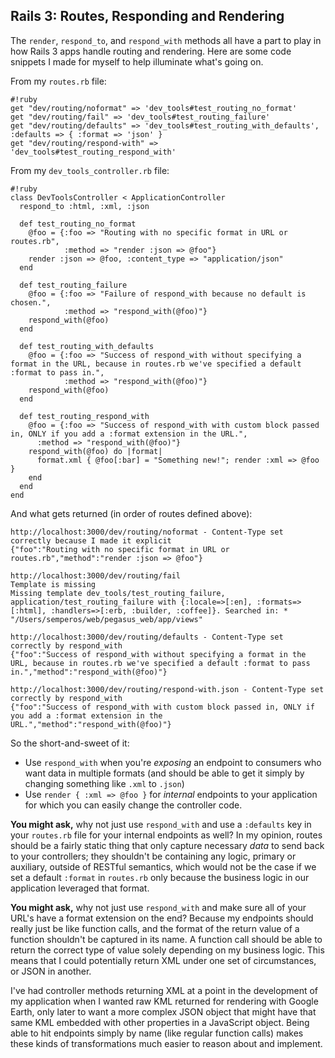 ## Rails 3: Routes, Responding and Rendering ##

The `render`, `respond_to`, and `respond_with` methods all have a part to play in how Rails 3 apps handle routing and rendering. Here are some code snippets I made for myself to help illuminate what's going on.

From my `routes.rb` file:

~~~~
#!ruby
get "dev/routing/noformat" => 'dev_tools#test_routing_no_format'
get "dev/routing/fail" => 'dev_tools#test_routing_failure'
get "dev/routing/defaults" => 'dev_tools#test_routing_with_defaults', :defaults => { :format => 'json' }
get "dev/routing/respond-with" => 'dev_tools#test_routing_respond_with'
~~~~

From my `dev_tools_controller.rb` file:

~~~~
#!ruby
class DevToolsController < ApplicationController
  respond_to :html, :xml, :json

  def test_routing_no_format
    @foo = {:foo => "Routing with no specific format in URL or routes.rb",
            :method => "render :json => @foo"}
    render :json => @foo, :content_type => "application/json"
  end

  def test_routing_failure
    @foo = {:foo => "Failure of respond_with because no default is chosen.",
            :method => "respond_with(@foo)"}
    respond_with(@foo)
  end

  def test_routing_with_defaults
    @foo = {:foo => "Success of respond_with without specifying a format in the URL, because in routes.rb we've specified a default :format to pass in.",
            :method => "respond_with(@foo)"}
    respond_with(@foo)
  end

  def test_routing_respond_with
    @foo = {:foo => "Success of respond_with with custom block passed in, ONLY if you add a :format extension in the URL.",
      :method => "respond_with(@foo)"}
    respond_with(@foo) do |format|
      format.xml { @foo[:bar] = "Something new!"; render :xml => @foo }
    end
  end
end
~~~~

And what gets returned (in order of routes defined above):


~~~~
http://localhost:3000/dev/routing/noformat - Content-Type set correctly because I made it explicit
{"foo":"Routing with no specific format in URL or routes.rb","method":"render :json => @foo"}

http://localhost:3000/dev/routing/fail
Template is missing
Missing template dev_tools/test_routing_failure, application/test_routing_failure with {:locale=>[:en], :formats=>[:html], :handlers=>[:erb, :builder, :coffee]}. Searched in: * "/Users/semperos/web/pegasus_web/app/views"

http://localhost:3000/dev/routing/defaults - Content-Type set correctly by respond_with
{"foo":"Success of respond_with without specifying a format in the URL, because in routes.rb we've specified a default :format to pass in.","method":"respond_with(@foo)"}

http://localhost:3000/dev/routing/respond-with.json - Content-Type set correctly by respond_with
{"foo":"Success of respond_with with custom block passed in, ONLY if you add a :format extension in the URL.","method":"respond_with(@foo)"}
~~~~

So the short-and-sweet of it:

 * Use `respond_with` when you're *exposing* an endpoint to consumers who want data in multiple formats (and should be able to get it simply by changing something like `.xml` to `.json`)
 * Use `render { :xml => @foo }` for *internal* endpoints to your application for which you can easily change the controller code.
 
**You might ask,** why not just use `respond_with` and use a `:defaults` key in your `routes.rb` file for your internal endpoints as well? In my opinion, routes should be a fairly static thing that only capture necessary *data* to send back to your controllers; they shouldn't be containing any logic, primary or auxiliary, outside of RESTful semantics, which would not be the case if we set a default `:format` in `routes.rb` only because the business logic in our application leveraged that format.

**You might ask,** why not just use `respond_with` and make sure all of your URL's have a format extension on the end? Because my endpoints should really just be like function calls, and the format of the return value of a function shouldn't be captured in its name. A function call should be able to return the correct type of value solely depending on my business logic. This means that I could potentially return XML under one set of circumstances, or JSON in another.

I've had controller methods returning XML at a point in the development of my application when I wanted raw KML returned for rendering with Google Earth, only later to want a more complex JSON object that might have that same KML embedded with other properties in a JavaScript object. Being able to hit endpoints simply by name (like regular function calls) makes these kinds of transformations much easier to reason about and implement.
